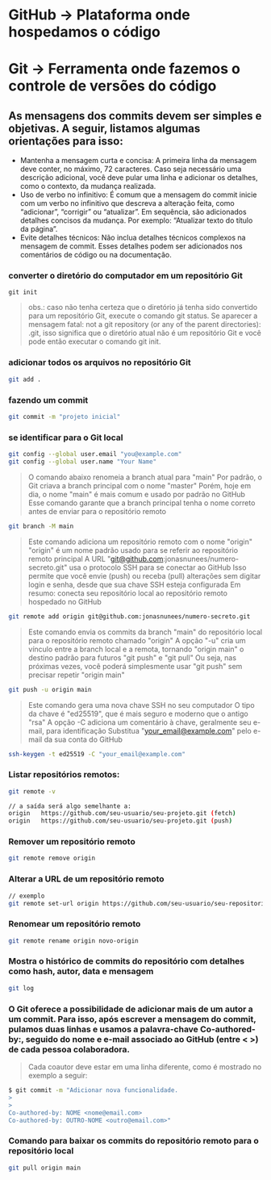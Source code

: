 # GitHub -> Plataforma onde hospedamos o código
# Git -> Ferramenta onde fazemos o controle de versões do código

## As mensagens dos commits devem ser simples e objetivas. A seguir, listamos algumas orientações para isso:

- Mantenha a mensagem curta e concisa: A primeira linha da mensagem deve conter, no máximo, 72 caracteres. Caso seja necessário uma descrição adicional, você deve pular uma linha e adicionar os detalhes, como o contexto, da mudança realizada.
- Uso de verbo no infinitivo: É comum que a mensagem do commit inicie com um verbo no infinitivo que descreva a alteração feita, como “adicionar”, “corrigir” ou “atualizar”. Em sequência, são adicionados detalhes concisos da mudança. Por exemplo: “Atualizar texto do título da página”.
- Evite detalhes técnicos: Não inclua detalhes técnicos complexos na mensagem de commit. Esses detalhes podem ser adicionados nos comentários de código ou na documentação.

### converter o diretório do computador em um repositório Git

```
git init
```

> obs.: caso não tenha certeza que o diretório já tenha sido convertido para um repositório Git, execute o comando git status.
> Se aparecer a mensagem fatal: not a git repository (or any of the parent directories): .git, isso significa que o diretório atual não é um repositório Git e você pode então executar o comando git init.

### adicionar todos os arquivos no repositório Git

```bash
git add .
```

### fazendo um commit

```bash
git commit -m "projeto inicial"
```

### se identificar para o Git local

```bash
git config --global user.email "you@example.com"
git config --global user.name "Your Name"
```

> O comando abaixo renomeia a branch atual para "main"
> Por padrão, o Git criava a branch principal com o nome "master"
> Porém, hoje em dia, o nome "main" é mais comum e usado por padrão no GitHub
> Esse comando garante que a branch principal tenha o nome correto antes de enviar para o repositório remoto

```bash
git branch -M main
```

> Este comando adiciona um repositório remoto com o nome "origin"
> "origin" é um nome padrão usado para se referir ao repositório remoto principal
> A URL "git@github.com:jonasnunees/numero-secreto.git" usa o protocolo SSH para se conectar ao GitHub
> Isso permite que você envie (push) ou receba (pull) alterações sem digitar login e senha, desde que sua chave SSH esteja configurada
> Em resumo: conecta seu repositório local ao repositório remoto hospedado no GitHub

```bash
git remote add origin git@github.com:jonasnunees/numero-secreto.git
```

> Este comando envia os commits da branch "main" do repositório local para o repositório remoto chamado "origin"
> A opção "-u" cria um vínculo entre a branch local e a remota, tornando "origin main" o destino padrão para futuros "git push" e "git pull"
> Ou seja, nas próximas vezes, você poderá simplesmente usar "git push" sem precisar repetir "origin main"

```bash
git push -u origin main
```

> Este comando gera uma nova chave SSH no seu computador
> O tipo da chave é "ed25519", que é mais seguro e moderno que o antigo "rsa"
> A opção -C adiciona um comentário à chave, geralmente seu e-mail, para identificação
> Substitua "your_email@example.com" pelo e-mail da sua conta do GitHub

```bash
ssh-keygen -t ed25519 -C "your_email@example.com"
```

### Listar repositórios remotos:

```bash
git remote -v

// a saída será algo semelhante a:
origin   https://github.com/seu-usuario/seu-projeto.git (fetch)
origin   https://github.com/seu-usuario/seu-projeto.git (push)
```

### Remover um repositório remoto

```bash
git remote remove origin
```

### Alterar a URL de um repositório remoto

```bash
// exemplo
git remote set-url origin https://github.com/seu-usuario/seu-repositorio.git
```

### Renomear um repositório remoto

```bash
git remote rename origin novo-origin
```

### Mostra o histórico de commits do repositório com detalhes como hash, autor, data e mensagem

```bash
git log
```

### O Git oferece a possibilidade de adicionar mais de um autor a um commit. Para isso, após escrever a mensagem do commit, pulamos duas linhas e usamos a palavra-chave Co-authored-by:, seguido do nome e e-mail associado ao GitHub (entre < >) de cada pessoa colaboradora.
> Cada coautor deve estar em uma linha diferente, como é mostrado no exemplo a seguir:

```bash
$ git commit -m "Adicionar nova funcionalidade.
>
>
Co-authored-by: NOME <nome@email.com>
Co-authored-by: OUTRO-NOME <outro@email.com>"
```

### Comando para baixar os commits do repositório remoto para o repositório local

```bash
git pull origin main
```